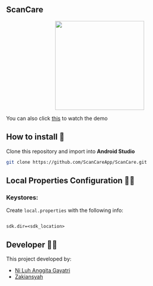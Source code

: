 ## ScanCare

<p align="center">
  <img width="240" src="https://github.com/ScanCareApp/ScanCare/assets/101720356/b42b98b4-e1fa-4e51-a5cf-7785ce3413d4">
</p>

You can also click [this](https://drive.google.com/file/d/1nXH1Cbw6nankWKOBMeh9mdIanp92_t1q/view?usp=drive_link) to watch the demo


## How to install 🔧
Clone this repository and import into **Android Studio**
```bash
git clone https://github.com/ScanCareApp/ScanCare.git
```

## Local Properties Configuration 🧑‍💻
### Keystores:
Create `local.properties` with the following info:
```properties

sdk.dir=<sdk_location>

```

## Developer 👷‍♀
This project developed by:
* [Ni Luh Anggita Gayatri](https://github.com/AnggitaGayatri)
* [Zakiansyah](https://github.com/zakiansyah)
